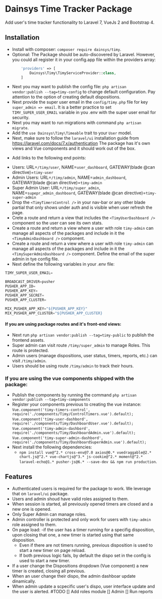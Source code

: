 # Dainsys Time Tracker Package
Add user's time tracker functionality to Laravel 7, VueJs 2 and Bootstrap 4.

## Installation
- Install with composer: `composer require dainsys/timy`.
- Optional: The Package should be auto-discovered by Laravel. However, you could all register it in your config.app file within the providers array:
    ```php
        'providers' => [
            Dainsys\Timy\TimyServiceProvider::class,
        ]
    ```
- Next you may want to publish the config file: `php artisan vendor:publish --tag=timy-config` to change default configuration. Pay attention to the option of creating default dispositions. 
- Next provide the super user email in the `config/timy.php` file for key `super_admin => email`. It is a better practice to set `TIMY_SUPER_USER_EMAIL` variable in you .env with the super user email for security. 
- Next you may want to run migrations with command `php artisan migrate`. 
- Add the `use Dainsys\Timy\Timeable` trait to your `User` model. 
- Next, make sure to follow the `laravel/ui` installation guide from https://laravel.com/docs/7.x/authentication
The package has it's own views and Vue components and it should work out of the box.
* Add links to the following end points: 
- Users: URL=`/timy/user`, NAME=`user_dashboard`, GATEWAY(blade @can directive)=`timy-user`
- Admin Users: URL=`/timy/admin`, NAME=`admin_dashboard`, GATEWAY(blade @can directive)=`timy-admin`
- Super Admin User: URL=`/timy/super_admin`, NAME=`supepr_admin_dashboard`, GATEWAY(blade @can directive)=`timy-super-admin`
- Drop the `<TimyTimersControl />` in your nav-bar or any other blade partial that only shows under auth and is visible when user refresh the page.  
- Crete a route and return a view that includes the `<TimyUserDashboard />` component so the user can see its own stats.  
- Create a route and return a view where a user with role `timy-admin` can manage all aspects of the packages and include in it the `<TimyAdminDashboard />` component.  
- Create a route and return a view where a user with role `timy-admin` can manage all aspects of the packages and include in it the `<TimySuperAdminDashboard />` component. Define the email of the super admin in tye config file.
- Next define the following variables in your .env file:
````javascript
TIMY_SUPER_USER_EMAIL=

BROADCAST_DRIVER=pusher
PUSHER_APP_ID=
PUSHER_APP_KEY=
PUSHER_APP_SECRET=
PUSHER_APP_CLUSTER=

MIX_PUSHER_APP_KEY="${PUSHER_APP_KEY}"
MIX_PUSHER_APP_CLUSTER="${PUSHER_APP_CLUSTER}
````
#### If you are using package routes and it's front-end views: 
- Next run `php artisan vendor:publish --tag=timy-public` to publish the frontend assets.
- Super admin can visit route `/timy/super_admin` to manage Roles. This route is protected.
- Admin users (manage dispositions, user status, timers, reports, etc.) can visit `/timy/admin`.
- Users should be using route `/timy/admin` to track their hours.
### If you are using the vue components shipped with the package:
- Publish the components by running the command `php artisan vendor:publish --tag=timy-components`  
- Register your components previous to creating the vue instance:  
`Vue.component('timy-timers-control', require('./components/Timy/ControlTimers.vue').default);`  
`Vue.component('timy-user-dashbord', require('./components/Timy/DashboardUser.vue').default);`  
`Vue.component('timy-admin-dashbord', require('./components/Timy/DashboardAdmin.vue').default);`  
`Vue.component('timy-super-admin-dashbord', require('./components/Timy/DashboardSuperAdmin.vue').default);`  
- Next install the following dependencies:
    - `npm install vue@^2.* cross-env@7.0 axios@0.* vuedraggable@2.* chart.js@^2.* vue-chartjs@^3.* js-cookie@^2.* moment@^2.* laravel-echo@1.* pusher-js@6.* --save-dev && npm run production`.   
## Features
- Authenticated users is required for the package to work. We leverage that on `laravel/ui` package. 
- Users and admin shoud have valid roles assigned to them. 
- When session is started, all previously opened timers are closed and a new one is opened.
- Only Super Admin can manage roles.
- Admin controller is protected and only work for users with `timy-admin` role assigned to them.
- On page load:
    -if the user has a timer running for a specifig disposition, upon closing that one, a new timer is started using that same disposition. 
    - Even if there are not timers running, previous disposition is used to start a new timer on page reload.
    - If both previous logic fails, by default the dispo set in the config is used to start a new timer.
- If a user change the Dispositions dropdown (Vue component) a new timer is created, closing all previous.
- When an user change their dispo, the admin dashboar update dinamically.
- When admin update a scpecific user's dispo, user interface update and the user is alerted. 
#TODO 
[] Add roles module
    [] Admin
        [] Run reports